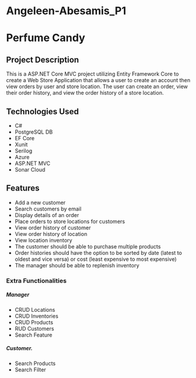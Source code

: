 # Angeleen-Abesamis_P1
# Perfume Candy
## Project Description
This is a ASP.NET Core MVC project utilizing Entity Framework Core to create a Web Store Application that allows a user to create an account then view orders by user and store location. The user can create an order, view their order history, and view the order history of a store location.

## Technologies Used
- C#
- PostgreSQL DB
- EF Core
- Xunit
- Serilog
- Azure
- ASP.NET MVC
- Sonar Cloud

## Features
- Add a new customer  
- Search customers by email 
- Display details of an order  
- Place orders to store locations for customers 
- View order history of customer  
- View order history of location  
- View location inventory  
- The customer should be able to purchase multiple products 
- Order histories should have the option to be sorted by date (latest to oldest and vice versa) or cost (least expensive to most expensive)  
- The manager should be able to replenish inventory

### Extra Functionalities 
##### Manager
- CRUD Locations
- CRUD Inventories
- CRUD Products	
- RUD Customers
- Search Feature 

##### Customer.
- Search Products 
- Search Filter



